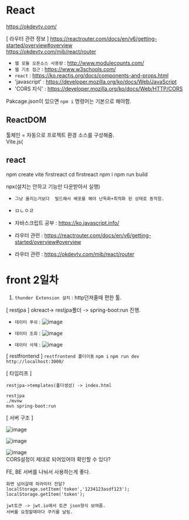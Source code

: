 # React

https://okdevtv.com/

[ 라우터 관련 정보 ] 
https://reactrouter.com/docs/en/v6/getting-started/overview#overview  
https://okdevtv.com/mib/react/router  


- `웹 모듈 오픈소스 사용량` : http://www.modulecounts.com/
- `웹 기초 접근` : https://www.w3schools.com/
- `react` : https://ko.reactjs.org/docs/components-and-props.html
- 'javascript' : https://developer.mozilla.org/ko/docs/Web/JavaScript
- 'CORS 지식' : https://developer.mozilla.org/ko/docs/Web/HTTP/CORS



Pakcage.json이 있으면 `npm i` 명령어는 기본으로 해야함.





## ReactDOM

툴체인 = 자동으로 프로젝트 환경 소스를 구성해줌.  
Vite.js(



## react
npm create vite firstreact
cd firstreact
npm i
npm run build

npx(설치는 안하고 기능만 다운받아서 실행)



- `그냥 올리는거보다  빌드해서 배포를 해야 난독화+최적화 된 상태로 동작함.`
- ㅁㄴㅇㄹ



- 자바스크립트 공부 : https://ko.javascript.info/
- 라우터 관련 : https://reactrouter.com/docs/en/v6/getting-started/overview#overview
- 라우터 관련 : https://okdevtv.com/mib/react/router



# front 2일차

1. `thunder Extension 설치` : http던져줄때 편한 툴.

[ restjpa ]
okreact-> restjpa폴더 -> spring-boot:run 진행.

- `데이터 푸쉬` : 
![image](https://user-images.githubusercontent.com/35188271/163293429-814e6198-e4c1-4d1d-b37d-cf8b1041851b.png)

- `데이터 조회` : 
![image](https://user-images.githubusercontent.com/35188271/163293450-6da882a2-8db8-46fc-bbc7-1f2076ccd74d.png)

- `데이터 삭제` : 
![image](https://user-images.githubusercontent.com/35188271/163294105-562e9a85-4bca-4ea4-a570-41a7e2f36b0f.png)




[ restfrontend ]
`restfrontend 폴더이동`
`npm i`
`npm run dev`
`http://localhost:3000/`


[ 타임리프 ] 
```
restjpa->templates(폴더생성) -> index.html

restjpa
./mvnw
mvn spring-boot:run

```

[ 서버 구조 ]

![image](https://user-images.githubusercontent.com/35188271/163297861-d3fdd4d4-58ed-4d23-947d-7f6871d61b03.png)   

![image](https://user-images.githubusercontent.com/35188271/163298156-a4ce1235-30e3-4748-91a2-94524d244d7b.png)  

![image](https://user-images.githubusercontent.com/35188271/163298276-9deaceeb-e55a-4fb1-98e6-ac5c84310c30.png)  
CORS설정이 제대로 되어있어야 확인할 수 있다?

FE, BE 서버를 나눠서 사용하는게 좋다.

```
화면 넘어갈때 파라미터 전달?
localStorage.setItem('token','1234123asdf123');
localStorage.getItem('token');

jwt토큰 -> jwt.io에서 토큰 json형식 보여줌.
서버를 요청할때마다 쿠키를 날림.
```

